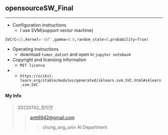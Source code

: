 ## opensourceSW_Final
------------
+ Configuration instructions
  + I use SVM(support vector machine)
``` Python
SVC(C=25,kernel='rbf',gamma=0.8,random_state=0,probability=True)
```
+ Operating instructions
  + download `tumor_datset` and open in `jupyter notebook`
+ Copyright and licensing information
  + `MIT licence` 
+
  + `https://scikit-learn.org/stable/modules/generated/sklearn.svm.SVC.html#sklearn.svm.SVC`

#### My Info
> 20220742_정의연
>> antt6942@gmail.com
>>> chung_ung_univ AI Department
